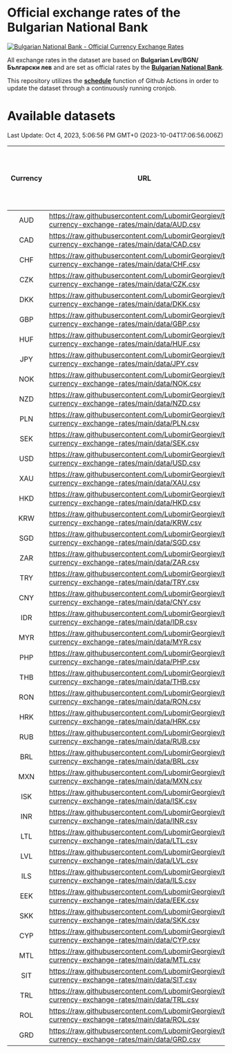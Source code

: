 # Official exchange rates of the Bulgarian National Bank

[![Bulgarian National Bank - Official Currency Exchange Rates](https://github.com/LubomirGeorgiev/bnb-currency-exchange-rates/actions/workflows/update-rates.yml/badge.svg?branch=main)](https://github.com/LubomirGeorgiev/bnb-currency-exchange-rates/actions/workflows/update-rates.yml)

All exchange rates in the dataset are based on **Bulgarian Lev/BGN/Български лев** and are set as official rates by the [**Bulgarian National Bank**](https://www.bnb.bg/Statistics/StExternalSector/StExchangeRates/StERForeignCurrencies/index.htm?toLang=_EN).

This repository utilizes the [**schedule**](https://docs.github.com/en/actions/reference/events-that-trigger-workflows) function of Github Actions in order to update the dataset through a continuously running cronjob.

# Available datasets

<!-- START LINKS (DO NOT EVER FU*ING DELETE THIS COMMENT FOR THE LOVE OF YOUR LIFE!!! IF YOU ARE CURIOS HOW IT WORKS, YOU CAN HAVE A LOOK AT ./src/updateReadme.ts) -->

Last Update: Oct 4, 2023, 5:06:56 PM GMT+0 (2023-10-04T17:06:56.006Z)

| Currency | URL                                                                                             | Number of records | Number of missing days that were filled in |
| :------: | ----------------------------------------------------------------------------------------------- | :---------------: | :----------------------------------------: |
|   AUD    | https://raw.githubusercontent.com/LubomirGeorgiev/bnb-currency-exchange-rates/main/data/AUD.csv |       8633        |                    2665                    |
|   CAD    | https://raw.githubusercontent.com/LubomirGeorgiev/bnb-currency-exchange-rates/main/data/CAD.csv |       8633        |                    2665                    |
|   CHF    | https://raw.githubusercontent.com/LubomirGeorgiev/bnb-currency-exchange-rates/main/data/CHF.csv |       8633        |                    2665                    |
|   CZK    | https://raw.githubusercontent.com/LubomirGeorgiev/bnb-currency-exchange-rates/main/data/CZK.csv |       8633        |                    2665                    |
|   DKK    | https://raw.githubusercontent.com/LubomirGeorgiev/bnb-currency-exchange-rates/main/data/DKK.csv |       8633        |                    2665                    |
|   GBP    | https://raw.githubusercontent.com/LubomirGeorgiev/bnb-currency-exchange-rates/main/data/GBP.csv |       8633        |                    2665                    |
|   HUF    | https://raw.githubusercontent.com/LubomirGeorgiev/bnb-currency-exchange-rates/main/data/HUF.csv |       8633        |                    2665                    |
|   JPY    | https://raw.githubusercontent.com/LubomirGeorgiev/bnb-currency-exchange-rates/main/data/JPY.csv |       8633        |                    2665                    |
|   NOK    | https://raw.githubusercontent.com/LubomirGeorgiev/bnb-currency-exchange-rates/main/data/NOK.csv |       8633        |                    2665                    |
|   NZD    | https://raw.githubusercontent.com/LubomirGeorgiev/bnb-currency-exchange-rates/main/data/NZD.csv |       8633        |                    2665                    |
|   PLN    | https://raw.githubusercontent.com/LubomirGeorgiev/bnb-currency-exchange-rates/main/data/PLN.csv |       8633        |                    2665                    |
|   SEK    | https://raw.githubusercontent.com/LubomirGeorgiev/bnb-currency-exchange-rates/main/data/SEK.csv |       8633        |                    2665                    |
|   USD    | https://raw.githubusercontent.com/LubomirGeorgiev/bnb-currency-exchange-rates/main/data/USD.csv |       8633        |                    2665                    |
|   XAU    | https://raw.githubusercontent.com/LubomirGeorgiev/bnb-currency-exchange-rates/main/data/XAU.csv |       8633        |                    2667                    |
|   HKD    | https://raw.githubusercontent.com/LubomirGeorgiev/bnb-currency-exchange-rates/main/data/HKD.csv |       8333        |                    2576                    |
|   KRW    | https://raw.githubusercontent.com/LubomirGeorgiev/bnb-currency-exchange-rates/main/data/KRW.csv |       8333        |                    2576                    |
|   SGD    | https://raw.githubusercontent.com/LubomirGeorgiev/bnb-currency-exchange-rates/main/data/SGD.csv |       8333        |                    2576                    |
|   ZAR    | https://raw.githubusercontent.com/LubomirGeorgiev/bnb-currency-exchange-rates/main/data/ZAR.csv |       8333        |                    2576                    |
|   TRY    | https://raw.githubusercontent.com/LubomirGeorgiev/bnb-currency-exchange-rates/main/data/TRY.csv |       6815        |                    2106                    |
|   CNY    | https://raw.githubusercontent.com/LubomirGeorgiev/bnb-currency-exchange-rates/main/data/CNY.csv |       6695        |                    2070                    |
|   IDR    | https://raw.githubusercontent.com/LubomirGeorgiev/bnb-currency-exchange-rates/main/data/IDR.csv |       6695        |                    2070                    |
|   MYR    | https://raw.githubusercontent.com/LubomirGeorgiev/bnb-currency-exchange-rates/main/data/MYR.csv |       6695        |                    2070                    |
|   PHP    | https://raw.githubusercontent.com/LubomirGeorgiev/bnb-currency-exchange-rates/main/data/PHP.csv |       6695        |                    2070                    |
|   THB    | https://raw.githubusercontent.com/LubomirGeorgiev/bnb-currency-exchange-rates/main/data/THB.csv |       6695        |                    2070                    |
|   RON    | https://raw.githubusercontent.com/LubomirGeorgiev/bnb-currency-exchange-rates/main/data/RON.csv |       6636        |                    2052                    |
|   HRK    | https://raw.githubusercontent.com/LubomirGeorgiev/bnb-currency-exchange-rates/main/data/HRK.csv |       6419        |                    1983                    |
|   RUB    | https://raw.githubusercontent.com/LubomirGeorgiev/bnb-currency-exchange-rates/main/data/RUB.csv |       6117        |                    1888                    |
|   BRL    | https://raw.githubusercontent.com/LubomirGeorgiev/bnb-currency-exchange-rates/main/data/BRL.csv |       5732        |                    1780                    |
|   MXN    | https://raw.githubusercontent.com/LubomirGeorgiev/bnb-currency-exchange-rates/main/data/MXN.csv |       5732        |                    1780                    |
|   ISK    | https://raw.githubusercontent.com/LubomirGeorgiev/bnb-currency-exchange-rates/main/data/ISK.csv |       5633        |                    1743                    |
|   INR    | https://raw.githubusercontent.com/LubomirGeorgiev/bnb-currency-exchange-rates/main/data/INR.csv |       5365        |                    1666                    |
|   LTL    | https://raw.githubusercontent.com/LubomirGeorgiev/bnb-currency-exchange-rates/main/data/LTL.csv |       5145        |                    1574                    |
|   LVL    | https://raw.githubusercontent.com/LubomirGeorgiev/bnb-currency-exchange-rates/main/data/LVL.csv |       4780        |                    1460                    |
|   ILS    | https://raw.githubusercontent.com/LubomirGeorgiev/bnb-currency-exchange-rates/main/data/ILS.csv |       4640        |                    1446                    |
|   EEK    | https://raw.githubusercontent.com/LubomirGeorgiev/bnb-currency-exchange-rates/main/data/EEK.csv |       3990        |                    1216                    |
|   SKK    | https://raw.githubusercontent.com/LubomirGeorgiev/bnb-currency-exchange-rates/main/data/SKK.csv |       2963        |                    905                     |
|   CYP    | https://raw.githubusercontent.com/LubomirGeorgiev/bnb-currency-exchange-rates/main/data/CYP.csv |       2897        |                    881                     |
|   MTL    | https://raw.githubusercontent.com/LubomirGeorgiev/bnb-currency-exchange-rates/main/data/MTL.csv |       2597        |                    792                     |
|   SIT    | https://raw.githubusercontent.com/LubomirGeorgiev/bnb-currency-exchange-rates/main/data/SIT.csv |       2542        |                    778                     |
|   TRL    | https://raw.githubusercontent.com/LubomirGeorgiev/bnb-currency-exchange-rates/main/data/TRL.csv |       1816        |                    557                     |
|   ROL    | https://raw.githubusercontent.com/LubomirGeorgiev/bnb-currency-exchange-rates/main/data/ROL.csv |       1697        |                    524                     |
|   GRD    | https://raw.githubusercontent.com/LubomirGeorgiev/bnb-currency-exchange-rates/main/data/GRD.csv |        359        |                    107                     |

<!-- END LINKS (DO NOT EVER FU*ING DELETE THIS COMMENT FOR THE LOVE OF YOUR LIFE!!! IF YOU ARE CURIOS HOW IT WORKS, YOU CAN HAVE A LOOK AT ./src/updateReadme.ts) -->
